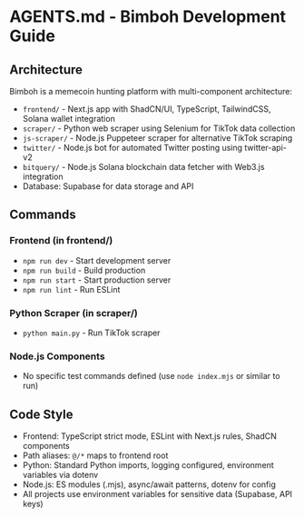 # AGENTS.md - Bimboh Development Guide

## Architecture
Bimboh is a memecoin hunting platform with multi-component architecture:
- `frontend/` - Next.js app with ShadCN/UI, TypeScript, TailwindCSS, Solana wallet integration
- `scraper/` - Python web scraper using Selenium for TikTok data collection  
- `js-scraper/` - Node.js Puppeteer scraper for alternative TikTok scraping
- `twitter/` - Node.js bot for automated Twitter posting using twitter-api-v2
- `bitquery/` - Node.js Solana blockchain data fetcher with Web3.js integration
- Database: Supabase for data storage and API

## Commands
### Frontend (in frontend/)
- `npm run dev` - Start development server
- `npm run build` - Build production
- `npm run start` - Start production server  
- `npm run lint` - Run ESLint

### Python Scraper (in scraper/)
- `python main.py` - Run TikTok scraper

### Node.js Components  
- No specific test commands defined (use `node index.mjs` or similar to run)

## Code Style
- Frontend: TypeScript strict mode, ESLint with Next.js rules, ShadCN components
- Path aliases: `@/*` maps to frontend root
- Python: Standard Python imports, logging configured, environment variables via dotenv
- Node.js: ES modules (.mjs), async/await patterns, dotenv for config
- All projects use environment variables for sensitive data (Supabase, API keys)
